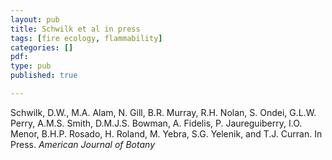 ```yaml
---
layout: pub
title: Schwilk et al in press
tags: [fire ecology, flammability]
categories: []
pdf: 
type: pub
published: true

---
```

Schwilk, D.W., M.A. Alam, N. Gill, B.R. Murray, R.H. Nolan, S. Ondei, G.L.W. Perry, A.M.S. Smith, D.M.J.S. Bowman, A. Fidelis, P. Jaureguiberry, I.O. Menor, B.H.P. Rosado, H. Roland, M. Yebra, S.G. Yelenik, and T.J. Curran. In Press. *American Journal of Botany*
